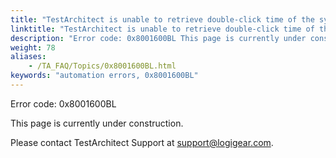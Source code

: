 ```yaml
--- 
title: "TestArchitect is unable to retrieve double-click time of the system."
linktitle: "TestArchitect is unable to retrieve double-click time of the system."
description: "Error code: 0x8001600BL This page is currently under construction. Please contact TestArchitect Support at support@logigear.com ."
weight: 78
aliases: 
    - /TA_FAQ/Topics/0x8001600BL.html
keywords: "automation errors, 0x8001600BL"
---
```


Error code: 0x8001600BL

This page is currently under construction.

Please contact TestArchitect Support at [support@logigear.com](mailto:support@logigear.com).




